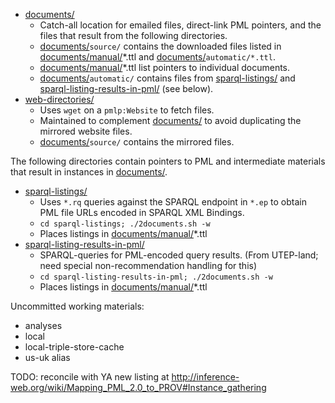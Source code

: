 * [documents/](https://github.com/timrdf/plunk/tree/master/instances/documents)
    * Catch-all location for emailed files, direct-link PML pointers, and the files that result from the following directories.
    * [documents/](https://github.com/timrdf/plunk/tree/master/instances/documents)`source/` contains the downloaded files listed in [documents/manual/](https://github.com/timrdf/plunk/tree/master/instances/documents/manual)*.ttl and [documents/](https://github.com/timrdf/plunk/tree/master/instances/documents/)`automatic/*.ttl`.
    * [documents/manual/](https://github.com/timrdf/plunk/tree/master/instances/documents/manual)*.ttl list pointers to individual documents.
    * [documents/](https://github.com/timrdf/plunk/tree/master/instances/documents)`automatic/` contains files from [sparql-listings/](https://github.com/timrdf/plunk/tree/master/instances/sparql-listings) and [sparql-listing-results-in-pml/](https://github.com/timrdf/plunk/tree/master/instances/sparql-listing-results-in-pml) (see below).
* [web-directories/](https://github.com/timrdf/plunk/tree/master/instances/web-directories)
    * Uses `wget` on a `pmlp:Website` to fetch files.
    * Maintained to complement [documents/](https://github.com/timrdf/plunk/tree/master/instances/documents) to avoid duplicating the mirrored website files.
    * [documents/](https://github.com/timrdf/plunk/tree/master/instances/web-directories)`source/` contains the mirrored files.

The following directories contain pointers to PML and intermediate materials that result in instances in [documents/](https://github.com/timrdf/plunk/tree/master/instances/documents).

* [sparql-listings/](https://github.com/timrdf/plunk/tree/master/instances/sparql-listings)
    * Uses `*.rq` queries against the SPARQL endpoint in `*.ep` to obtain PML file URLs encoded in SPARQL XML Bindings.
    * `cd sparql-listings; ./2documents.sh -w`
    * Places listings in [documents/manual/](https://github.com/timrdf/plunk/tree/master/instances/documents/manual)*.ttl
* [sparql-listing-results-in-pml/](https://github.com/timrdf/plunk/tree/master/instances/sparql-listing-results-in-pml)
    * SPARQL-queries for PML-encoded query results. (From UTEP-land; need special non-recommendation handling for this)
    * `cd sparql-listing-results-in-pml; ./2documents.sh -w`
    * Places listings in [documents/manual/](https://github.com/timrdf/plunk/tree/master/instances/documents/manual)*.ttl

Uncommitted working materials:
* analyses
* local
* local-triple-store-cache
* us-uk alias

TODO: reconcile with YA new listing at http://inference-web.org/wiki/Mapping_PML_2.0_to_PROV#Instance_gathering
